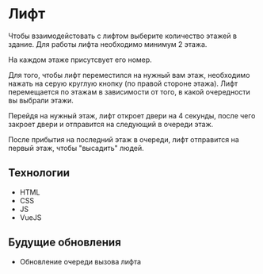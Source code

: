 # Лифт
Чтобы взаимодейстовать с лифтом выберите количество этажей в здание. Для работы лифта необходимо минимум 2 этажа.

На каждом этаже присутсвует его номер. 

Для того, чтобы лифт переместился на нужный вам этаж, необходимо нажать на серую круглую кнопку (по правой стороне этажа). 
Лифт перемещается по этажам в зависимости от того, в какой очередности вы выбрали этажи.

Перейдя на нужный этаж, лифт откроет двери на 4 секунды, после чего закроет двери и отправится на следующий в очереди этаж.

После прибытия на последний этаж в очереди, лифт отправится на первый этаж, чтобы "высадить" людей.

## Технологии
- HTML
- CSS
- JS
- VueJS

## Будущие обновления
- Обновление очереди вызова лифта